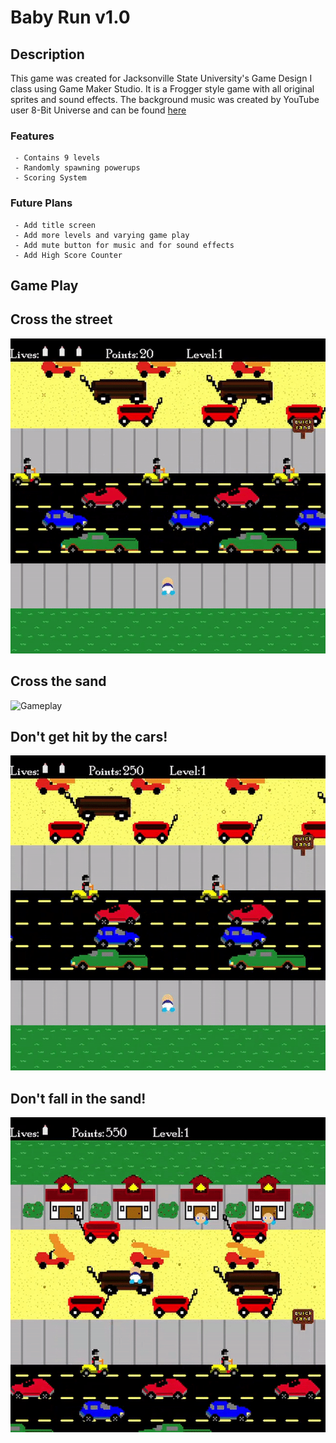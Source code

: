 # Baby Run v1.0

## Description
This game was created for Jacksonville State University's Game Design I class using Game Maker Studio. It is a Frogger style game with all original sprites and sound effects. The background music was created by YouTube user 8-Bit Universe and can be found [here](https://www.youtube.com/watch?v=fbefsj0hIkw)

### Features
```
 - Contains 9 levels
 - Randomly spawning powerups 
 - Scoring System
 ```
 
### Future Plans
```
 - Add title screen 
 - Add more levels and varying game play
 - Add mute button for music and for sound effects
 - Add High Score Counter
```

## Game Play

## Cross the street
 ![Gameplay](https://github.com/AsherRose98/Baby-Run/blob/master/cross-street.gif)
## Cross the sand
 ![Gameplay](https://github.com/AsherRose98/Baby-Run/blob/master/crossing-sand.gif)
## Don't get hit by the cars!
 ![Gameplay](https://github.com/AsherRose98/Baby-Run/blob/master/dies-car.gif)
## Don't fall in the sand!
 ![Gameplay](https://github.com/AsherRose98/Baby-Run/blob/master/dies-sand.gif)
 
